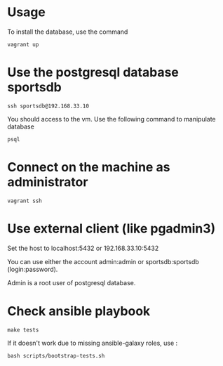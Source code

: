Usage
======

To install the database, use the command

    vagrant up

Use the postgresql database sportsdb
======================================

    ssh sportsdb@192.168.33.10

You should access to the vm. Use the following command to manipulate database

    psql

Connect on the machine as administrator
=======================================

    vagrant ssh

Use external client (like pgadmin3)
====================================

Set the host to localhost:5432 or 192.168.33.10:5432

You can use either the account admin:admin or sportsdb:sportsdb (login:password).

Admin is a root user of postgresql database.

Check ansible playbook
=======================

    make tests

If it doesn't work due to missing ansible-galaxy roles, use :

    bash scripts/bootstrap-tests.sh
